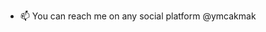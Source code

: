 - 📫 You can reach me on any social platform @ymcakmak

<!---
ymcakmak/ymcakmak is a ✨ special ✨ repository because its `README.md` (this file) appears on your GitHub profile.
You can click the Preview link to take a look at your changes.
--->
